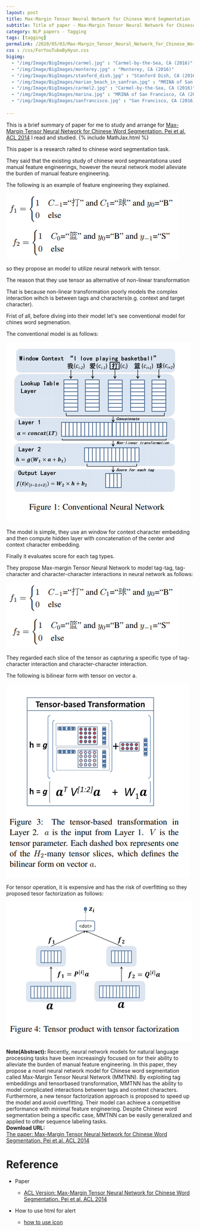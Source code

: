 ```yaml
---
layout: post
title: Max-Margin Tensor Neural Network for Chinese Word Segmentation
subtitle: Title of paper - Max-Margin Tensor Neural Network for Chinese Word Segmentation
category: NLP papers - Tagging
tags: [tagging]
permalink: /2020/05/03/Max-Margin_Tensor_Neural_Network_for_Chinese_Word_Segmentation/
css : /css/ForYouTubeByHyun.css
bigimg: 
  - "/img/Image/BigImages/carmel.jpg" : "Carmel-by-the-Sea, CA (2016)"
  - "/img/Image/BigImages/monterey.jpg" : "Monterey, CA (2016)"
  - "/img/Image/BigImages/stanford_dish.jpg" : "Stanford Dish, CA (2016)"
  - "/img/Image/BigImages/marian_beach_in_sanfran.jpg" : "MRINA of San Francisco, CA (2016)"
  - "/img/Image/BigImages/carmel2.jpg" : "Carmel-by-the-Sea, CA (2016)"
  - "/img/Image/BigImages/marina.jpg" : "MRINA of San Francisco, CA (2016)"
  - "/img/Image/BigImages/sanfrancisco.jpg" : "San Francisco, CA (2016)"
  
---
```


This is a brief summary of paper for me to study and arrange for [Max-Margin Tensor Neural Network for Chinese Word Segmentation. Pei et al. ACL 2014](https://www.aclweb.org/anthology/P14-1028/) I read and studied. 
{% include MathJax.html %}

This paper is a research ralted to chinese word segmentation task. 

They said that the existing study of chinese word segmeantationa used manual feature engineerings, however the neural network model alleviate the burden of manual feature engineering. 

The following is an example of feature engineering they explained.

![Pei et al. 2014 ACL](/img/Image/NaturalLanguageProcessing/NLPLabs/Paper_Investigation/Tagging/2020-05-03-Max-Margin_Tensor_Neural_Network_for_Chinese_Word_Segmentation/feature_engineering.PNG)

so they propose an model to utilize neural network with tensor. 

The reason that they use tensor as alternative of non-linear transformation

That is because non-linear transformation poorly models the complex interaction wihch is between tags and characters(e.g. context and target character).

Frist of all, before diving into their model let's see conventional model for chines word segmenation. 

The conventional model is as follows:

![Pei et al. 2014 ACL](/img/Image/NaturalLanguageProcessing/NLPLabs/Paper_Investigation/Tagging/2020-05-03-Max-Margin_Tensor_Neural_Network_for_Chinese_Word_Segmentation/conventional_model.PNG)

The model is simple, they use an window for context character embedding and then compute hidden layer with concatenation of the center and context character embedding. 

Finally it evaluates score for each tag types. 

They propose Max-margin Tensor Neural Network to model tag-tag, tag-character and character-character interactions in neural network as follows:

![Pei et al. ACL 2014](/img/Image/NaturalLanguageProcessing/NLPLabs/Paper_Investigation/Tagging/2020-05-03-Max-Margin_Tensor_Neural_Network_for_Chinese_Word_Segmentation/feature_engineering.PNG)


They regarded each slice of the tensor as capturing a specific type of tag-character interaction and character-character interaction. 

The following is bilinear form with tensor on vector a.

![Pei et al. ACL 2014](/img/Image/NaturalLanguageProcessing/NLPLabs/Paper_Investigation/Tagging/2020-05-03-Max-Margin_Tensor_Neural_Network_for_Chinese_Word_Segmentation/tensor-based_transformation.PNG)


For tensor operation, it is expensive and has the risk of overfitting so they proposed tesor factorization as follows:

![Pei et al. ACL 2014](/img/Image/NaturalLanguageProcessing/NLPLabs/Paper_Investigation/Tagging/2020-05-03-Max-Margin_Tensor_Neural_Network_for_Chinese_Word_Segmentation/tensor_factorization.PNG)


<div class="alert alert-info" role="alert"><i class="fa fa-info-circle"></i> <b>Note(Abstract): </b>
Recently, neural network models for natural language processing tasks have been increasingly focused on for their ability to alleviate the burden of manual feature engineering. In this paper, they propose a novel neural network model for Chinese word segmentation called Max-Margin Tensor Neural Network (MMTNN). By exploiting tag embeddings and tensorbased transformation, MMTNN has the ability to model complicated interactions between tags and context characters. Furthermore, a new tensor factorization approach is proposed to speed up the model and avoid overfitting. Their model can achieve a competitive performance with minimal feature engineering. Despite Chinese word segmentation being a specific case, MMTNN can be easily generalized and applied to other sequence labeling tasks. 
</div>
    
<div class="alert alert-success" role="alert"><i class="fa fa-paperclip fa-lg"></i> <b>Download URL: </b><br>
  <a href="https://www.aclweb.org/anthology/P14-1028/">The paper: Max-Margin Tensor Neural Network for Chinese Word Segmentation. Pei et al. ACL 2014</a>
</div>

# Reference 

- Paper 
  - [ACL Version: Max-Margin Tensor Neural Network for Chinese Word Segmentation. Pei et al. ACL 2014](https://www.aclweb.org/anthology/P14-1028/)
  
- How to use html for alert
  - [how to use icon](http://idratherbewriting.com/documentation-theme-jekyll/mydoc_icons.html)
    




























